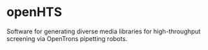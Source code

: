# openHTS
Software for generating diverse media libraries for high-throughput screening via OpenTrons pipetting robots.
